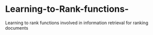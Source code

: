 # Learning-to-Rank-functions-
Learning to rank functions involved in information retrieval for ranking documents 
